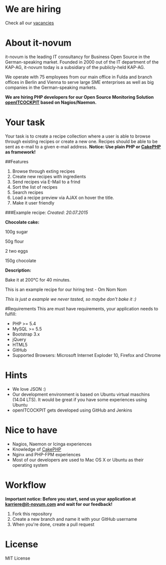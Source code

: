# We are hiring
Check all our [vacancies](http://www.it-novum.com/karriere.html)

# About it-novum
it-novum is the leading IT consultancy for Business Open Source in the German-speaking market. Founded in 2000 out of the IT department of the KAP-AG, it-novum today is a subsidiary of the publicly-held KAP-AG.

We operate with 75 employees from our main office in Fulda and branch offices in Berlin and Vienna to serve large SME enterprises as well as big companies in the German-speaking markets.


**We are hiring PHP developers for our Open Source Monitoring Solution [openITCOCKPIT](http://openitcockpit.org/) based on Nagios/Naemon.**

# Your task
Your task is to create a recipe collection where a user is able to browse through existing recipes or create a new one.
Recipes should be able to be sent as e-mail to a given e-mail address.
**Notice: Use plain PHP or [CakePHP](http://cakephp.org/) as framework!**

##Features

1. Browse through exting recipes
2. Create new recipes with ingredients
3. Send recipes via E-Mail to a frind
4. Sort the list of recipes
4. Search recipes
5. Load a recipe preview via AJAX on hover the title.
6. Make it user friendly

###Example recipe:
*Created: 20.07.2015*

**Chocolate cake:**

100g sugar

50g flour

2 two eggs

150g chocolate

**Description:**

Bake it at 200°C for 40 minutes.

This is an example recipe for our hiring test - Om Nom Nom


*This is just a example we never tasted, so maybe don't bake it :)*

#Requirements
This are must have requirements, your application needs to fulfill:
* PHP >= 5.4
* MySQL >= 5.5
* Bootstrap 3.x
* jQuery
* HTML5
* GitHub
* Supported Browsers: Microsoft Internet Exploder 10, Firefox and Chrome

# Hints
* We love JSON :)
* Our development environment is based on Ubuntu virtual maschins (14.04 LTS). It would be great if you have some experiences using Ubuntu
* openITCOCKPIT gets developed using GitHub and Jenkins

# Nice to have
* Nagios, Naemon or Icinga experiences
* Knowledge of [CakePHP](http://cakephp.org/)
* Nginx and PHP-FPM experiences
* Most of our developers are used to Mac OS X or Ubuntu as their operating system

# Workflow
**Important notice: Before you start, send us your application at karriere@it-novum.com and wait for our feedback!**

1. Fork this repository
2. Create a new branch and name it with your GitHub username
3. When you're done, create a pull request

# License
MIT License